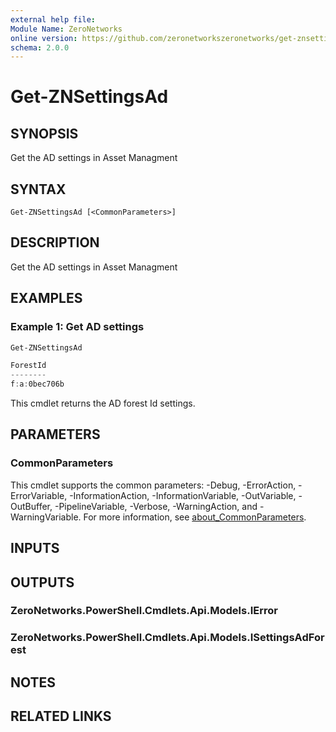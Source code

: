 ```yaml
---
external help file:
Module Name: ZeroNetworks
online version: https://github.com/zeronetworkszeronetworks/get-znsettingsad
schema: 2.0.0
---
```


# Get-ZNSettingsAd

## SYNOPSIS
Get the AD settings in Asset Managment

## SYNTAX

```
Get-ZNSettingsAd [<CommonParameters>]
```

## DESCRIPTION
Get the AD settings in Asset Managment

## EXAMPLES

### Example 1: Get AD settings
```powershell
Get-ZNSettingsAd

ForestId
--------
f:a:0bec706b
```

This cmdlet returns the AD forest Id  settings.

## PARAMETERS

### CommonParameters
This cmdlet supports the common parameters: -Debug, -ErrorAction, -ErrorVariable, -InformationAction, -InformationVariable, -OutVariable, -OutBuffer, -PipelineVariable, -Verbose, -WarningAction, and -WarningVariable. For more information, see [about_CommonParameters](http://go.microsoft.com/fwlink/?LinkID=113216).

## INPUTS

## OUTPUTS

### ZeroNetworks.PowerShell.Cmdlets.Api.Models.IError

### ZeroNetworks.PowerShell.Cmdlets.Api.Models.ISettingsAdForest

## NOTES

## RELATED LINKS

